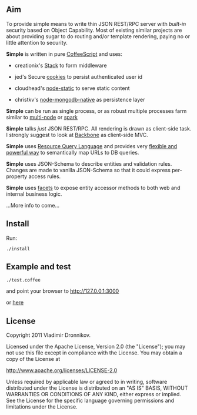 ## Aim

To provide simple means to write thin JSON REST/RPC server with _built-in_ security based on Object Capability. Most of existing similar projects
are about providing sugar to do routing and/or template rendering, paying no or little attention to security.

**Simple** is written in pure [CoffeeScript](https://github.com/jashkenas/coffee-script) and uses:

- creationix's [Stack](https://github.com/creationix/stack) to form middleware

- jed's Secure [cookies](https://github.com/jed/cookie-node) to persist authenticated user id

- cloudhead's [node-static](https://github.com/cloudhead/node-static) to serve static content

- christkv's [node-mongodb-native](https://github.com/christkv/node-mongodb-native) as persistence layer

**Simple** can be run as single process, or as robust multiple processes farm similar to [multi-node](http://www.sitepen.com/blog/2010/07/14/multi-node-concurrent-nodejs-http-server/) or [spark](https://github.com/senchalabs/spark)

**Simple** talks _just_ JSON REST/RPC. All rendering is drawn as client-side task. I strongly suggest to look at [Backbone](https://github.com/documentcloud/backbone) as client-side MVC.

**Simple** uses [Resource Query Language](https://github.com/kriszyp/rql) and provides very [flexible and powerful way](http://www.sitepen.com/blog/2010/11/02/resource-query-language-a-query-language-for-the-web-nosql/) to semantically map URLs to DB queries.

**Simple** uses JSON-Schema to describe entities and validation rules. Changes are made to vanilla JSON-Schema so that it could express per-property access rules.

**Simple** uses [facets](http://www.sitepen.com/blog/2010/03/08/object-capability-model-and-facets-in-perstorepintura/) to expose entity accessor methods to both web and internal business logic.

...More info to come...

## Install

Run:

    ./install

## Example and test

    ./test.coffee

and point your browser to http://127.0.0.1:3000

or [here](https://github.com/dvv/simple-example)

## License

Copyright 2011 Vladimir Dronnikov.

Licensed under the Apache License, Version 2.0 (the "License");
you may not use this file except in compliance with the License.
You may obtain a copy of the License at

http://www.apache.org/licenses/LICENSE-2.0

Unless required by applicable law or agreed to in writing, software
distributed under the License is distributed on an "AS IS" BASIS,
WITHOUT WARRANTIES OR CONDITIONS OF ANY KIND, either express or implied.
See the License for the specific language governing permissions and
limitations under the License.

